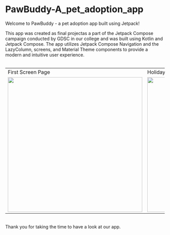# PawBuddy-A_pet_adoption_app
Welcome to PawBuddy - a pet adoption app built using Jetpack!

This app was created as final projectas a part of the Jetpack Compose campaign conducted by GDSC in our college and was built using Kotlin and Jetpack Compose. The app utilizes Jetpack Compose Navigation and the LazyColumn, screens, and Material Theme components to provide a modern and intuitive user experience.
<br>
<br>
<table>
  <tr>
    <td>First Screen Page</td>
     <td>Holiday Mention</td>
     <td>Present day in purple and selected day in pink</td>
  </tr>
  <tr>
    <td><img src="https://user-images.githubusercontent.com/92685449/199163533-5d1a38e1-23e2-400c-b82f-58691bc4f917.png" width="425" /></td>
    <td><img src="https://user-images.githubusercontent.com/92685449/199163555-76a8aff8-e8db-4e50-a398-562efa754d6a.png" width="425" /></td>
    <td><img src="https://user-images.githubusercontent.com/92685449/199163564-042c04fb-2920-4183-be5e-43c52ab3c542.png" width="425" /></td>
  </tr>
 </table>
 

<br>
Thank you for taking the time to have a look at our app. 
